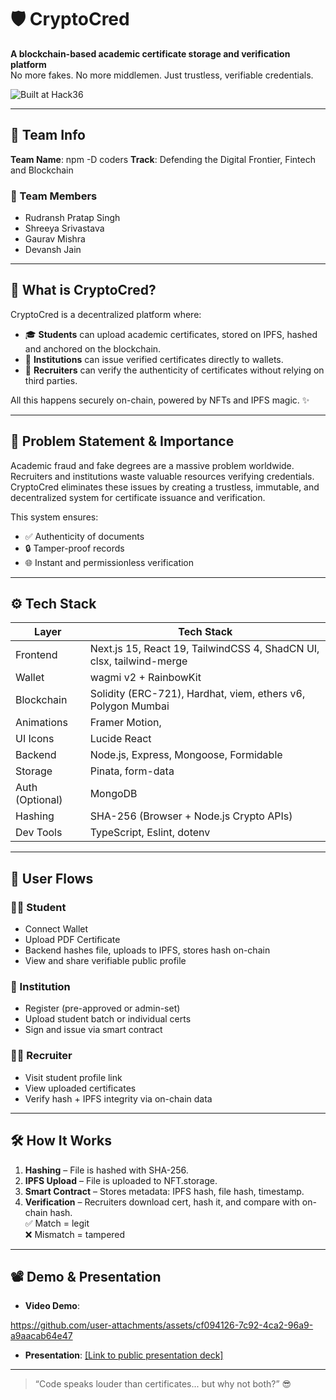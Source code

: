 # 🛡️ CryptoCred

**A blockchain-based academic certificate storage and verification platform**  
No more fakes. No more middlemen. Just trustless, verifiable credentials.

![Built at Hack36](https://postimage.me/images/2025/04/19/built-at-hack36.png)

---

## 🧠 Team Info

**Team Name**: npm -D coders 
**Track**: Defending the Digital Frontier, Fintech and Blockchain

### 👥 Team Members
- Rudransh Pratap Singh
- Shreeya Srivastava
- Gaurav Mishra
- Devansh Jain

---

## 🚀 What is CryptoCred?

CryptoCred is a decentralized platform where:

- 🎓 **Students** can upload academic certificates, stored on IPFS, hashed and anchored on the blockchain.
- 🏫 **Institutions** can issue verified certificates directly to wallets.
- 💼 **Recruiters** can verify the authenticity of certificates without relying on third parties.

All this happens securely on-chain, powered by NFTs and IPFS magic. ✨

---

## 🎯 Problem Statement & Importance

Academic fraud and fake degrees are a massive problem worldwide. Recruiters and institutions waste valuable resources verifying credentials.  
CryptoCred eliminates these issues by creating a trustless, immutable, and decentralized system for certificate issuance and verification.

This system ensures:

- ✅ Authenticity of documents
- 🔒 Tamper-proof records
- 🌐 Instant and permissionless verification

---

## ⚙️ Tech Stack

| Layer         | Tech Stack                                                                 |
|---------------|-----------------------------------------------------------------------------|
| Frontend      | Next.js 15, React 19, TailwindCSS 4, ShadCN UI, clsx, tailwind-merge       |
| Wallet        | wagmi v2 + RainbowKit                                                      |
| Blockchain    | Solidity (ERC-721), Hardhat, viem, ethers v6, Polygon Mumbai               |
| Animations    | Framer Motion,                                            |
| UI Icons      | Lucide React                                                               |
| Backend       | Node.js, Express, Mongoose, Formidable                                     |
| Storage       | Pinata, form-data                                              |
| Auth (Optional)| MongoDB                                      |
| Hashing       | SHA-256 (Browser + Node.js Crypto APIs)                                    |
| Dev Tools     | TypeScript, Eslint, dotenv                                                 |

---

## 🧭 User Flows

### 👨‍🎓 Student
- Connect Wallet
- Upload PDF Certificate
- Backend hashes file, uploads to IPFS, stores hash on-chain
- View and share verifiable public profile

### 🏫 Institution
- Register (pre-approved or admin-set)
- Upload student batch or individual certs
- Sign and issue via smart contract

### 🧑‍💼 Recruiter
- Visit student profile link
- View uploaded certificates
- Verify hash + IPFS integrity via on-chain data

---

## 🛠️ How It Works

1. **Hashing** – File is hashed with SHA-256.
2. **IPFS Upload** – File is uploaded to NFT.storage.
3. **Smart Contract** – Stores metadata: IPFS hash, file hash, timestamp.
4. **Verification** – Recruiters download cert, hash it, and compare with on-chain hash.  
   ✅ Match = legit  
   ❌ Mismatch = tampered
---

## 📽️ Demo & Presentation


- **Video Demo**: 

https://github.com/user-attachments/assets/cf094126-7c92-4ca2-96a9-a9aacab64e47







- **Presentation**: [[Link to public presentation deck]](https://docs.google.com/presentation/d/e/2PACX-1vSyGOqvM6ZMjRUHIJfDWsGO0iEojYQcvBgOpntOxx-c5HecirqWu2h_nvCQjZgns2xmdF_6A7pf-PHT/pub?start=false&loop=true&delayms=60000)

---

> “Code speaks louder than certificates... but why not both?” 😎

